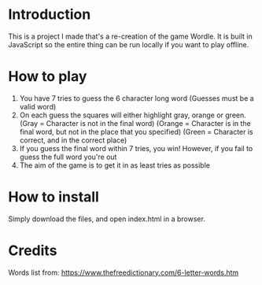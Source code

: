 # Introduction
This is a project I made that's a re-creation of the game Wordle. It is built in JavaScript so the entire thing can be run locally if you want to play offline.

# How to play
1. You have 7 tries to guess the 6 character long word (Guesses must be a valid word)
2. On each guess the squares will either highlight gray, orange or green. (Gray = Character is not in the final word) (Orange = Character is in the final word, but not in the place that you specified) (Green = Character is correct, and in the correct place)
3. If you guess the final word within 7 tries, you win! However, if you fail to guess the full word you're out
4. The aim of the game is to get it in as least tries as possible

# How to install
Simply download the files, and open index.html in a browser.

# Credits
Words list from: https://www.thefreedictionary.com/6-letter-words.htm